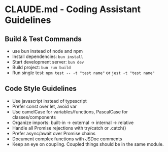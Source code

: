 # CLAUDE.md - Coding Assistant Guidelines

## Build & Test Commands
- use bun instead of node and npm
- Install dependencies: `bun install`
- Start development server: `bun dev`
- Build project: `bun run build`
- Run single test: `npm test -- -t "test name"` or `jest -t "test name"`

## Code Style Guidelines
- Use javascript instead of typescript
- Prefer const over let, avoid var
- Use camelCase for variables/functions, PascalCase for classes/components
- Organize imports: built-in → external → internal → relative
- Handle all Promise rejections with try/catch or .catch()
- Prefer async/await over Promise chains
- Document complex functions with JSDoc comments
- Keep an eye on coupling. Coupled things should be in the same module.